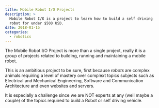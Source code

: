 ```yaml
---
title: Mobile Robot I/O Projects
description: >
  Mobile Robot I/O is a project to learn how to build a self driving
  robot for under $500 USD.
date: 2018-01-15
categories: 
  - robotics
---
```


The Mobile Robot I/O Project is more than a single project, really it
is a group of projects related to building, running and maintaining a
mobile robot.
<!--more-->

This is an ambitious project to be sure, first because _robots_ are
complex animals requiring a level of mastery over complext topics
subjects such as Electrical and Mechanical Engineering, Software and
Communication Architecture and even websites and servers.

It is especially a challenge since we are NOT experts at any (well
maybe a couple) of the topics required to build a Robot or self
driving vehicle.


